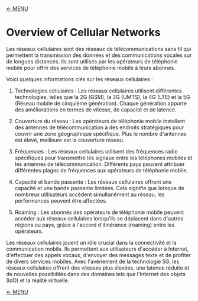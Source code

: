 [<- MENU](Menu.md)
# Overview of Cellular Networks

Les réseaux cellulaires sont des réseaux de télécommunications sans fil qui permettent la transmission des données et des communications vocales sur de longues distances. Ils sont utilisés par les opérateurs de téléphonie mobile pour offrir des services de téléphonie mobile à leurs abonnés.

Voici quelques informations clés sur les réseaux cellulaires :

1. Technologies cellulaires : Les réseaux cellulaires utilisent différentes technologies, telles que la 2G (GSM), la 3G (UMTS), la 4G (LTE) et la 5G (Réseau mobile de cinquième génération). Chaque génération apporte des améliorations en termes de vitesse, de capacité et de latence.

2. Couverture du réseau : Les opérateurs de téléphonie mobile installent des antennes de télécommunication à des endroits stratégiques pour couvrir une zone géographique spécifique. Plus le nombre d'antennes est élevé, meilleure est la couverture réseau.

3. Fréquences : Les réseaux cellulaires utilisent des fréquences radio spécifiques pour transmettre les signaux entre les téléphones mobiles et les antennes de télécommunication. Différents pays peuvent attribuer différentes plages de fréquences aux opérateurs de téléphonie mobile.

4. Capacité et bande passante : Les réseaux cellulaires offrent une capacité et une bande passante limitées. Cela signifie que lorsque de nombreux utilisateurs accèdent simultanément au réseau, les performances peuvent être affectées.

5. Roaming : Les abonnés des opérateurs de téléphonie mobile peuvent accéder aux réseaux cellulaires lorsqu'ils se déplacent dans d'autres régions ou pays, grâce à l'accord d'itinérance (roaming) entre les opérateurs.

Les réseaux cellulaires jouent un rôle crucial dans la connectivité et la communication mobile. Ils permettent aux utilisateurs d'accéder à Internet, d'effectuer des appels vocaux, d'envoyer des messages texte et de profiter de divers services mobiles. Avec l'avènement de la technologie 5G, les réseaux cellulaires offrent des vitesses plus élevées, une latence réduite et de nouvelles possibilités dans des domaines tels que l'Internet des objets (IdO) et la réalité virtuelle.

[<- MENU](Menu.md)